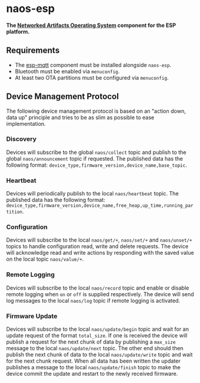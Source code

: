 # naos-esp

**The [Networked Artifacts Operating System](https://github.com/shiftr-io/naos) component for the ESP platform.**

## Requirements

- The [esp-mqtt](https://github.com/256dpi/esp-mqtt) component must be installed alongside `naos-esp`.
- Bluetooth must be enabled via `menuconfig`.
- At least two OTA partitions must be configured via `menuconfig`.

## Device Management Protocol

The following device management protocol is based on an "action down, data up" principle and tries to be as slim as possible to ease implementation.

### Discovery

Devices will subscribe to the global `naos/collect` topic and publish to the global `naos/announcement` topic if requested. The published data has the following format: `device_type,firmware_version,device_name,base_topic`.

### Heartbeat

Devices will periodically publish to the local `naos/heartbeat` topic. The published data has the following format: `device_type,firmware_version,device_name,free_heap,up_time,running_partition`.

### Configuration

Devices will subscribe to the local `naos/get/+`, `naos/set/+` and `naos/unset/+` topics to handle configuration read, write and delete requests. The device will acknowledge read and write actions by responding with the saved value on the local topic `naos/value/+`.

### Remote Logging

Devices will subscribe to the local `naos/record` topic and enable or disable remote logging when `on` or `off` is supplied
 respectively. The device will send log messages to the local `naos/log` topic if remote logging is activated.

### Firmware Update

Devices will subscribe to the local `naos/update/begin` topic and wait for an update request of the format `total_size`. If one is received the device will publish a request for the next chunk of data by publishing a `max_size` message to the local `naos/update/next` topic. The other end should then publish the next chunk of data to the local `naos/update/write` topic and wait for the next chunk request. When all data has been written the updater publishes a message to the local `naos/update/finish` topic to make the device commit the update and restart to the newly received firmware.

